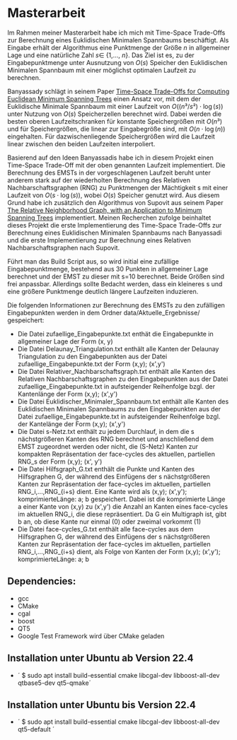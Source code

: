 # Masterarbeit
Im Rahmen meiner Masterarbeit habe ich mich mit Time-Space Trade-Offs zur Berechnung eines Euklidischen Minimalen Spannbaums beschäftigt. 
Als Eingabe erhält der Algorithmus eine Punktmenge der Größe $n$ in allgemeiner Lage und eine natürliche Zahl $s \in$ {1,..., $n$}. Das Ziel ist es,
zu der Eingabepunktmenge unter Ausnutzung von $O(s)$ Speicher den Euklidischen Minimalen Spannbaum mit einer möglichst optimalen Laufzeit zu
berechnen.

Banyassady schlägt in seinem Paper [Time-Space Trade-Offs for Computing Euclidean Minimum Spanning Trees](https://arxiv.org/abs/1712.06431) einen Ansatz vor, mit dem der Euklidische 
Minimale Spannbaum mit einer Laufzeit von $O((n³/s²)\cdot \log(s))$ unter Nutzung von $O(s)$ Speicherzellen berechnet wird. Dabei werden die 
besten oberen Laufzeitschranken für konstante Speichergrößen mit $O(n³)$ und für Speichergrößen, die linear zur Eingabegröße sind, mit $O(n \cdot \log(n))$ 
eingehalten. Für dazwischenliegende Speichergrößen wird die Laufzeit linear zwischen den beiden Laufzeiten interpoliert.

Basierend auf den Ideen Banyassadis habe ich in diesem Projekt einen Time-Space Trade-Off mit der oben genannten Laufzeit implementiert. Die Berechnung des 
EMSTs in der vorgeschlagenen Laufzeit beruht unter anderem stark auf der wiederholten Berechnung des Relativen Nachbarschaftsgraphen (RNG) zu Punktmengen der 
Mächtigkeit s mit einer Laufzeit von $O(s \cdot \log(s))$, wobei $O(s)$ Speicher genutzt wird. Aus diesem Grund habe ich zusätzlich den
Algorithmus von Supovit aus seinem Paper [The Relative Neighborhood Graph, with an Application to Minimum Spanning Trees](https://dl.acm.org/doi/10.1145/2402.322386) implementiert.
Meinen Recherchen zufolge beinhaltet dieses Projekt die erste Implementierung des Time-Space Trade-Offs zur Berechnung eines Euklidischen Minimalen 
Spannbaums nach Banyassadi und die erste Implementierung zur Berechnung eines Relativen Nachbarschaftsgraphen nach Supovit.

Führt man das Build Script aus, so wird initial eine zufällige Eingabepunktmenge, bestehend aus 30 Punkten in allgemeiner Lage berechnet und der EMST zu dieser 
mit s=10 berechnet. Beide Größen sind frei anpassbar. Allerdings sollte Bedacht werden, dass ein kleineres s und eine größere Punktmenge deutlich 
längere Laufzeiten induzieren.

Die folgenden Informationen zur Berechnung des EMSTs zu den zufälligen Eingabepunkten werden in dem Ordner data/Aktuelle_Ergebnisse/ gespeichert:
- Die Datei zufaellige_Eingabepunkte.txt enthät die Eingabepunkte in allgemeiner Lage der Form (x, y)
- Die Datei Delaunay_Triangulation.txt enthält alle Kanten der Delaunay Triangulation zu den Eingabepunkten aus der Datei zufaellige_Eingabepunkte.txt der Form (x,y); (x',y')
- Die Datei Relativer_Nachbarschaftsgraph.txt enthält alle Kanten des Relativen Nachbarschaftsgraphen zu den Eingabepunkten aus der Datei zufaellige_Eingabepunkte.txt in aufsteigender Reihenfolge bzgl. der Kantenlänge der Form (x,y); (x',y')
- Die Datei Euklidischer_Minimaler_Spannbaum.txt enthält alle Kanten des Euklidischen Minimalen Spannbaums zu den Eingabepunkten aus der Datei zufaellige_Eingabepunkte.txt in aufsteigender Reihenfolge bzgl. der Kantelänge der Form (x,y); (x',y')
- Die Datei s-Netz.txt enthält zu jedem Durchlauf, in dem die s nächstgrößeren Kanten des RNG berechnet und anschließend dem EMST zugeordnet werden oder nicht, die (S-Netz) Kanten zur kompakten Repräsentation der face-cycles des aktuellen, partiellen RNG_s der Form (x,y); (x', y') 
- Die Datei Hilfsgraph_G.txt enthält die Punkte und Kanten des Hilfsgraphen G, der während des Einfügens der s nächstgrößeren Kanten zur Repräsentation der face-cycles im aktuellen, partiellen RNG_i,...,RNG_{i+s} dient.
Eine Kante wird als (x,y); (x',y'); komprimierteLänge: a; b gespeichert. Dabei ist die komprimierte Länge a einer Kante von (x,y) zu (x',y') die Anzahl an Kanten eines face-cycles im aktuellen RNG_i, die diese repräsentiert. Da G ein Multigraph ist, gibt b an, ob diese Kante nur einmal (0) oder zweimal vorkommt (1)
- Die Datei face-cycles_G.txt enthält alle face-cycles aus dem Hilfsgraphen G, der während des Einfügens der s nächstgrößeren Kanten zur Repräsentation der face-cycles im aktuellen, partiellen RNG_i,...,RNG_{i+s} dient, als Folge von Kanten der Form (x,y); (x',y'); komprimierteLänge: a; b


## Dependencies:
- gcc
- CMake
- cgal
- boost
- QT5
- Google Test Framework wird über CMake geladen

## Installation unter Ubuntu ab Version 22.4
- ´ $ sudo apt install build-essential cmake libcgal-dev libboost-all-dev qtbase5-dev qt5-qmake´

## Installation unter Ubuntu bis Version 22.4
- ´ $ sudo apt install build-essential cmake libcgal-dev libboost-all-dev qt5-default ´